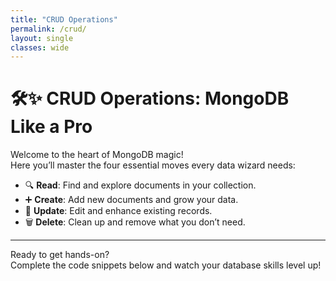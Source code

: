```yaml
---
title: "CRUD Operations"
permalink: /crud/
layout: single
classes: wide
---
```


# 🛠️✨ CRUD Operations: MongoDB Like a Pro

Welcome to the heart of MongoDB magic!  
Here you’ll master the four essential moves every data wizard needs:

- 🔍 **Read**: Find and explore documents in your collection.
- ➕ **Create**: Add new documents and grow your data.
- 📝 **Update**: Edit and enhance existing records.
- 🗑️ **Delete**: Clean up and remove what you don’t need.

---

Ready to get hands-on?  
Complete the code snippets below and watch your database skills level up!
